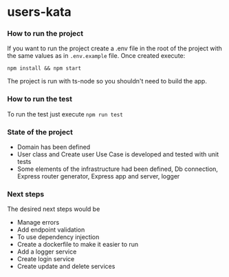 # users-kata

###  How to run the project

If you want to run the project create a .env file in the root of the project with the same values as in `.env.example` file. Once created execute:
```
npm install && npm start
```
The project is run with ts-node so you shouldn't need to build the app.

### How to run the test

To run the test just execute  `npm run test`

### State of the project

 - Domain has been defined
 - User class and Create user Use Case is developed and tested with unit tests
 - Some elements of the infrastructure had been defined, Db connection, Express router generator, Express app and server, logger
### Next steps
The desired next steps would be
 - Manage errors
 - Add endpoint validation
 - To use dependency injection
 - Create a dockerfile to make it easier to run
 - Add a logger service
 - Create login service
 - Create update and delete services
